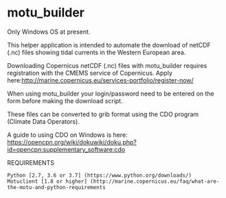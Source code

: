 # motu_builder

Only Windows OS at present.

This helper application is intended to automate the download of netCDF (.nc) files showing tidal currents in the Western European area.

Downloading Copernicus netCDF (.nc) files with motu_builder requires registration with the CMEMS service of Copernicus. Apply here:http://marine.copernicus.eu/services-portfolio/register-now/

When using motu_builder your login/password need to be entered on the form before making the download script. 

These files can be converted to grib format using the CDO program (Climate Data Operators).

A guide to using CDO on Windows is here:
https://opencpn.org/wiki/dokuwiki/doku.php?id=opencpn:supplementary_software:cdo

REQUIREMENTS

    Python [2.7, 3.6 or 3.7] (https://www.python.org/downloads/)
    Motuclient [1.8 or higher] (http://marine.copernicus.eu/faq/what-are-the-motu-and-python-requirements
